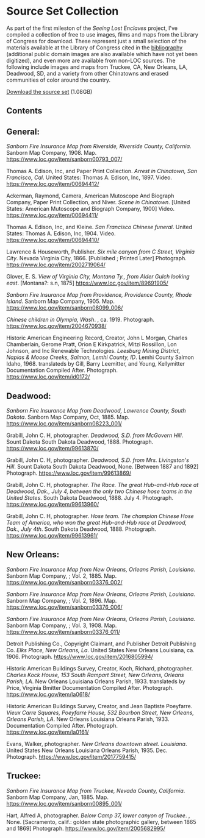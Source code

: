 # Source Set Collection

As part of the first mileston of the _Seeing Lost Enclaves_ project, I've compiled a collection of free to use images, films and maps from the Library of Congress for download. These represent just a small selection of the materials available at the Library of Congress cited in the [bibliography](/research/bibliography.md) (additional public domain images are also available which have not yet been digitized), and even more are available from non-LOC sources. The following include images and maps from Truckee, CA, New Orleans, LA, Deadwood, SD, and a variety from other Chinatowns and erased communities of color around the country.

[Download the source set](https://drive.google.com/file/d/1h2JMhfWHpURipYG3ObD1AjLYxU060Mgd/view?usp=share_link) (1.08GB)

## Contents

## General:

<cite>Sanborn Fire Insurance Map from Riverside, Riverside County, California</cite>. Sanborn Map Company, 1908. Map. https://www.loc.gov/item/sanborn00793_007/

Thomas A. Edison, Inc, and  Paper Print Collection. <cite>Arrest in Chinatown, San Francisco, Cal</cite>. United States: Thomas A. Edison, Inc, 1897. Video. https://www.loc.gov/item/00694412/

Ackerman, Raymond, Camera,  American Mutoscope And Biograph Company,  Paper Print Collection, and  Niver. <cite>Scene in Chinatown</cite>. [United States: American Mutoscope and Biograph Company, 1900] Video. https://www.loc.gov/item/00694411/

Thomas A. Edison, Inc, and  Kleine. <cite>San Francisco Chinese funeral</cite>. United States: Thomas A. Edison, Inc, 1904. Video. https://www.loc.gov/item/00694410/

Lawrence & Houseworth, Publisher. <cite>Six mile canyon from C Street, Virginia City</cite>. Nevada Virginia City, 1866. [Published ; Printed Later] Photograph. https://www.loc.gov/item/2002719064/

Glover, E. S. <cite>View of Virginia City, Montana Ty., from Alder Gulch looking east</cite>. [Montana?: s.n, 1875] https://www.loc.gov/item/89691905/

<cite>Sanborn Fire Insurance Map from Providence, Providence County, Rhode Island</cite>. Sanborn Map Company, 1905. Map. https://www.loc.gov/item/sanborn08099_006/

<cite>Chinese children in Olympia, Wash</cite>. , ca. 1919. Photograph. https://www.loc.gov/item/2004670938/

Historic American Engineering Record, Creator, John L Morgan, Charles Chamberlain, Gerome Pratt, Orion E Kirkpatrick, Mitzi Rossillon, Lon Johnson, and Inc Renewable Technologies. <cite>Leesburg Mining District, Napias & Moose Creeks, Salmon, Lemhi County, ID</cite>. Lemhi County Salmon Idaho, 1968. translateds by Gill, Barry Leemitter, and Young, Kellymitter Documentation Compiled After. Photograph. https://www.loc.gov/item/id0172/

## Deadwood:

<cite>Sanborn Fire Insurance Map from Deadwood, Lawrence County, South Dakota</cite>. Sanborn Map Company, Oct, 1885. Map. https://www.loc.gov/item/sanborn08223_001/

Grabill, John C. H, photographer. <cite>Deadwood, S.D. from McGovern Hill</cite>. Sount Dakota South Dakota Deadwood, 1888. Photograph. https://www.loc.gov/item/99613870/

Grabill, John C. H, photographer. <cite>Deadwood, S.D. from Mrs. Livingston's Hill</cite>. Sount Dakota South Dakota Deadwood, None. [Between 1887 and 1892] Photograph. https://www.loc.gov/item/99613869/

Grabill, John C. H, photographer. <cite>The Race. The great Hub-and-Hub race at Deadwood, Dak., July 4, between the only two Chinese hose teams in the United States</cite>. South Dakota Deadwood, 1888. July 4. Photograph. https://www.loc.gov/item/99613960/

Grabill, John C. H, photographer. <cite>Hose team. The champion Chinese Hose Team of America, who won the great Hub-and-Hub race at Deadwood, Dak., July 4th</cite>. South Dakota Deadwood, 1888. Photograph. https://www.loc.gov/item/99613961/

## New Orleans:

<cite>Sanborn Fire Insurance Map from New Orleans, Orleans Parish, Louisiana</cite>. Sanborn Map Company, ; Vol. 2, 1885. Map. https://www.loc.gov/item/sanborn03376_002/

<cite>Sanborn Fire Insurance Map from New Orleans, Orleans Parish, Louisiana</cite>. Sanborn Map Company, ; Vol. 2, 1896. Map. https://www.loc.gov/item/sanborn03376_006/

<cite>Sanborn Fire Insurance Map from New Orleans, Orleans Parish, Louisiana</cite>. Sanborn Map Company, ; Vol. 3, 1908. Map. https://www.loc.gov/item/sanborn03376_011/

Detroit Publishing Co., Copyright Claimant, and Publisher Detroit Publishing Co. <cite>Elks Place, New Orleans, La</cite>. United States New Orleans Louisiana, ca. 1906. Photograph. https://www.loc.gov/item/2016805994/

Historic American Buildings Survey, Creator, Koch, Richard, photographer. <cite>Charles Kock House, 153 South Rampart Street, New Orleans, Orleans Parish, LA</cite>. New Orleans Louisiana Orleans Parish, 1933. translateds by Price, Virginia Bmitter Documentation Compiled After. Photograph. https://www.loc.gov/item/la0618/

Historic American Buildings Survey, Creator, and Jean Baptiste Poeyfarre. <cite>Vieux Carre Squares, Poeyfarre House, 532 Bourbon Street, New Orleans, Orleans Parish, LA</cite>. New Orleans Louisiana Orleans Parish, 1933. Documentation Compiled After. Photograph. https://www.loc.gov/item/la0161/

Evans, Walker, photographer. <cite>New Orleans downtown street. Louisiana</cite>. United States New Orleans Louisiana Orleans Parish, 1935. Dec. Photograph. https://www.loc.gov/item/2017759415/

## Truckee:

<cite>Sanborn Fire Insurance Map from Truckee, Nevada County, California</cite>. Sanborn Map Company, Jan, 1885. Map. https://www.loc.gov/item/sanborn00895_001/

Hart, Alfred A, photographer. <cite>Below Camp 37, lower canyon of Truckee</cite>. , None. [Sacramento, calif.: golden state photographic gallery, between 1865 and 1869] Photograph. https://www.loc.gov/item/2005682995/

